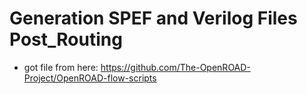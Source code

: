 # Generation SPEF and Verilog Files Post_Routing

- got file from here: https://github.com/The-OpenROAD-Project/OpenROAD-flow-scripts

  
